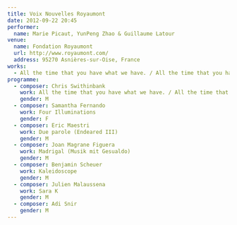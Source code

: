 ```yaml
---
title: Voix Nouvelles Royaumont
date: 2012-09-22 20:45
performer:
  name: Marie Picaut, YunPeng Zhao & Guillaume Latour
venue:
  name: Fondation Royaumont
  url: http://www.royaumont.com/
  address: 95270 Asnières-sur-Oise, France
works:
  - All the time that you have what we have. / All the time that you have.
programme:
  - composer: Chris Swithinbank
    work: All the time that you have what we have. / All the time that you have.
    gender: M
  - composer: Samantha Fernando
    work: Four Illuminations
    gender: F
  - composer: Eric Maestri
    work: Due parole (Endeared III)
    gender: M
  - composer: Joan Magrane Figuera
    work: Madrigal (Musik mit Gesualdo)
    gender: M
  - composer: Benjamin Scheuer
    work: Kaleidoscope
    gender: M
  - composer: Julien Malaussena
    work: Sara K
    gender: M
  - composer: Adi Snir
    gender: M
---
```

